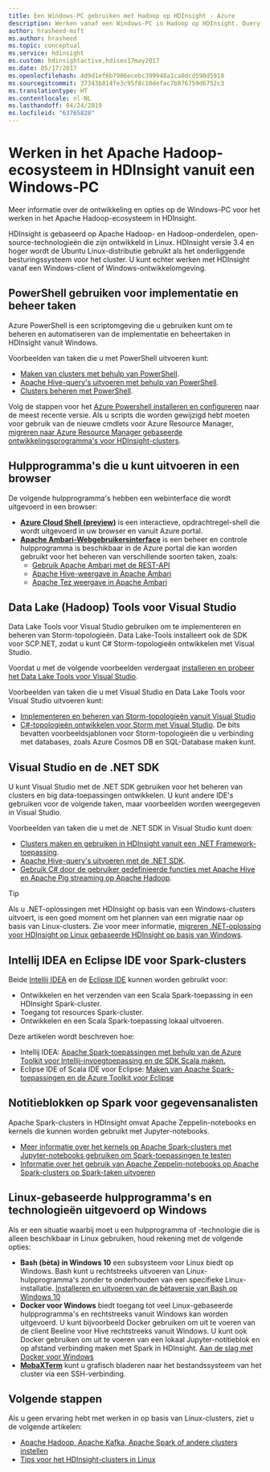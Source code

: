 ```yaml
---
title: Een Windows-PC gebruiken met Hadoop op HDInsight - Azure
description: Werken vanaf een Windows-PC in Hadoop op HDInsight. Query-clusters met PowerShell, Visual Studio en Linux-hulpprogramma's en beheren. Ontwikkeling van big data-oplossingen met .NET.
author: hrasheed-msft
ms.author: hrasheed
ms.topic: conceptual
ms.service: hdinsight
ms.custom: hdinsightactive,hdiseo17may2017
ms.date: 05/17/2017
ms.openlocfilehash: 4d9d1ef6b7906ecebc399948a1ca0dcd590d5910
ms.sourcegitcommit: 37343b814fe3c95f8c10defac7b876759d6752c3
ms.translationtype: HT
ms.contentlocale: nl-NL
ms.lasthandoff: 04/24/2019
ms.locfileid: "63765828"
---
```

# <a name="work-in-the-apache-hadoop-ecosystem-on-hdinsight-from-a-windows-pc"></a>Werken in het Apache Hadoop-ecosysteem in HDInsight vanuit een Windows-PC

Meer informatie over de ontwikkeling en opties op de Windows-PC voor het werken in het Apache Hadoop-ecosysteem in HDInsight. 

HDInsight is gebaseerd op Apache Hadoop- en Hadoop-onderdelen, open-source-technologieën die zijn ontwikkeld in Linux. HDInsight versie 3.4 en hoger wordt de Ubuntu Linux-distributie gebruikt als het onderliggende besturingssysteem voor het cluster. U kunt echter werken met HDInsight vanaf een Windows-client of Windows-ontwikkelomgeving.

## <a name="use-powershell-for-deployment-and-management-tasks"></a>PowerShell gebruiken voor implementatie en beheer taken
Azure PowerShell is een scriptomgeving die u gebruiken kunt om te beheren en automatiseren van de implementatie en beheertaken in HDInsight vanuit Windows.

Voorbeelden van taken die u met PowerShell uitvoeren kunt:

* [Maken van clusters met behulp van PowerShell](hdinsight-hadoop-create-linux-clusters-azure-powershell.md).
* [Apache Hive-query's uitvoeren met behulp van PowerShell](hadoop/apache-hadoop-use-hive-powershell.md).
* [Clusters beheren met PowerShell](hdinsight-administer-use-powershell.md).

Volg de stappen voor het [Azure Powershell installeren en configureren](https://docs.microsoft.com/powershell/azure/install-az-ps) naar de meest recente versie. Als u scripts die worden gewijzigd hebt moeten voor gebruik van de nieuwe cmdlets voor Azure Resource Manager, [migreren naar Azure Resource Manager gebaseerde ontwikkelingsprogramma's voor HDInsight-clusters](hdinsight-hadoop-development-using-azure-resource-manager.md).

## <a name="utilities-you-can-run-in-a-browser"></a>Hulpprogramma's die u kunt uitvoeren in een browser
De volgende hulpprogramma's hebben een webinterface die wordt uitgevoerd in een browser:
* **[Azure Cloud Shell (preview)](https://docs.microsoft.com/azure/cloud-shell/quickstart)**  is een interactieve, opdrachtregel-shell die wordt uitgevoerd in uw browser en vanuit Azure portal.
* **[Apache Ambari-Webgebruikersinterface](hdinsight-hadoop-manage-ambari.md)**  is een beheer en controle hulpprogramma is beschikbaar in de Azure portal die kan worden gebruikt voor het beheren van verschillende soorten taken, zoals:
    * [Gebruik Apache Ambari met de REST-API](hdinsight-hadoop-manage-ambari-rest-api.md)
    * [Apache Hive-weergave in Apache Ambari](hadoop/apache-hadoop-use-hive-ambari-view.md)
    * [Apache Tez weergave in Apache Ambari](hdinsight-debug-ambari-tez-view.md)

## <a name="data-lake-hadoop-tools-for-visual-studio"></a>Data Lake (Hadoop) Tools voor Visual Studio
Data Lake Tools voor Visual Studio gebruiken om te implementeren en beheren van Storm-topologieën. Data Lake-Tools installeert ook de SDK voor SCP.NET, zodat u kunt C# Storm-topologieën ontwikkelen met Visual Studio.

Voordat u met de volgende voorbeelden verdergaat [installeren en probeer het Data Lake Tools voor Visual Studio](hadoop/apache-hadoop-visual-studio-tools-get-started.md). 

Voorbeelden van taken die u met Visual Studio en Data Lake Tools voor Visual Studio uitvoeren kunt:
* [Implementeren en beheren van Storm-topologieën vanuit Visual Studio](storm/apache-storm-deploy-monitor-topology-linux.md)
* [C#-topologieën ontwikkelen voor Storm met Visual Studio](storm/apache-storm-develop-csharp-visual-studio-topology.md). De bits bevatten voorbeeldsjablonen voor Storm-topologieën die u verbinding met databases, zoals Azure Cosmos DB en SQL-Database maken kunt.

## <a name="visual-studio-and-the-net-sdk"></a>Visual Studio en de .NET SDK 

U kunt Visual Studio met de .NET SDK gebruiken voor het beheren van clusters en big data-toepassingen ontwikkelen. U kunt andere IDE's gebruiken voor de volgende taken, maar voorbeelden worden weergegeven in Visual Studio.

Voorbeelden van taken die u met de .NET SDK in Visual Studio kunt doen:
* [Clusters maken en gebruiken in HDInsight vanuit een .NET Framework-toepassing](hdinsight-hadoop-create-linux-clusters-dotnet-sdk.md).
* [Apache Hive-query's uitvoeren met de .NET SDK](hadoop/apache-hadoop-use-hive-dotnet-sdk.md).
* [Gebruik C# door de gebruiker gedefinieerde functies met Apache Hive en Apache Pig streaming op Apache Hadoop](hadoop/apache-hadoop-hive-pig-udf-dotnet-csharp.md).

> [!TIP]
> Als u .NET-oplossingen met HDInsight op basis van een Windows-clusters uitvoert, is een goed moment om het plannen van een migratie naar op basis van Linux-clusters. Zie voor meer informatie, [migreren .NET-oplossing voor HDInsight op Linux gebaseerde HDInsight op basis van Windows](hdinsight-hadoop-migrate-dotnet-to-linux.md).

## <a name="intellij-idea-and-eclipse-ide-for-spark-clusters"></a>Intellij IDEA en Eclipse IDE voor Spark-clusters
Beide [Intellij IDEA](https://www.jetbrains.com/idea/download) en de [Eclipse IDE](https://www.eclipse.org/downloads/) kunnen worden gebruikt voor:
* Ontwikkelen en het verzenden van een Scala Spark-toepassing in een HDInsight Spark-cluster.
* Toegang tot resources Spark-cluster.
* Ontwikkelen en een Scala Spark-toepassing lokaal uitvoeren.

Deze artikelen wordt beschreven hoe: 
* Intellij IDEA: [Apache Spark-toepassingen met behulp van de Azure Toolkit voor Intellij-invoegtoepassing en de SDK Scala maken.](spark/apache-spark-intellij-tool-plugin.md)
* Eclipse IDE of Scala IDE voor Eclipse: [Maken van Apache Spark-toepassingen en de Azure Toolkit voor Eclipse](spark/apache-spark-eclipse-tool-plugin.md) 


## <a name="notebooks-on-spark-for-data-scientists"></a>Notitieblokken op Spark voor gegevensanalisten 
Apache Spark-clusters in HDInsight omvat Apache Zeppelin-notebooks en kernels die kunnen worden gebruikt met Jupyter-notebooks. 

* [Meer informatie over het kernels op Apache Spark-clusters met Jupyter-notebooks gebruiken om Spark-toepassingen te testen](spark/apache-spark-zeppelin-notebook.md)
* [Informatie over het gebruik van Apache Zeppelin-notebooks op Apache Spark-clusters op Spark-taken uitvoeren](spark/apache-spark-jupyter-notebook-kernels.md) 


## <a name="run-linux-based-tools-and-technologies-on-windows"></a>Linux-gebaseerde hulpprogramma's en technologieën uitgevoerd op Windows

Als er een situatie waarbij moet u een hulpprogramma of -technologie die is alleen beschikbaar in Linux gebruiken, houd rekening met de volgende opties:

* **Bash (bèta) in Windows 10** een subsysteem voor Linux biedt op Windows. Bash kunt u rechtstreeks uitvoeren van Linux-hulpprogramma's zonder te onderhouden van een specifieke Linux-installatie. [Installeren en uitvoeren van de bètaversie van Bash op Windows 10](https://msdn.microsoft.com/commandline/wsl/install_guide)
* **Docker voor Windows** biedt toegang tot veel Linux-gebaseerde hulpprogramma's en rechtstreeks vanuit Windows kan worden uitgevoerd. U kunt bijvoorbeeld Docker gebruiken om uit te voeren van de client Beeline voor Hive rechtstreeks vanuit Windows. U kunt ook Docker gebruiken om uit te voeren van een lokaal Jupyter-notitieblok en op afstand verbinding maken met Spark in HDInsight. [Aan de slag met Docker voor Windows](https://docs.docker.com/docker-for-windows/)
* **[MobaXTerm](https://mobaxterm.mobatek.net/)**  kunt u grafisch bladeren naar het bestandssysteem van het cluster via een SSH-verbinding.

## <a name="next-steps"></a>Volgende stappen
Als u geen ervaring hebt met werken in op basis van Linux-clusters, ziet u de volgende artikelen:
* [Apache Hadoop, Apache Kafka, Apache Spark of andere clusters instellen](hdinsight-hadoop-provision-linux-clusters.md)
* [Tips voor het HDInsight-clusters in Linux](hdinsight-hadoop-linux-information.md)
